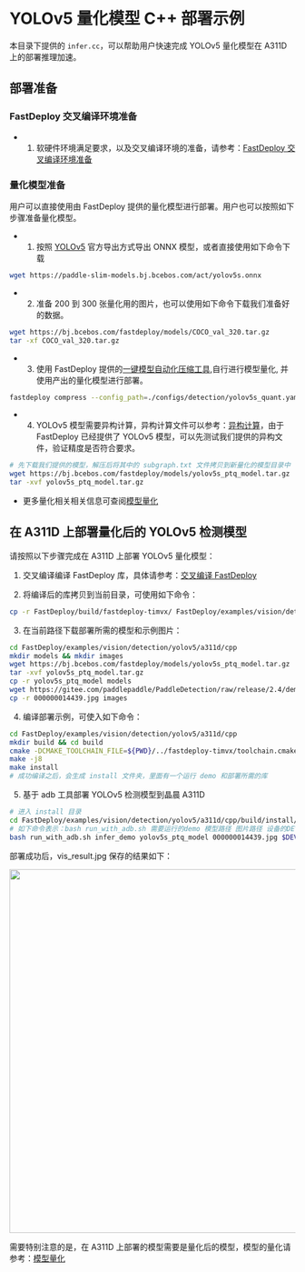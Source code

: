 # YOLOv5 量化模型 C++ 部署示例

本目录下提供的 `infer.cc`，可以帮助用户快速完成 YOLOv5 量化模型在 A311D 上的部署推理加速。

## 部署准备
### FastDeploy 交叉编译环境准备
- 1. 软硬件环境满足要求，以及交叉编译环境的准备，请参考：[FastDeploy 交叉编译环境准备](../../../../../../docs/cn/build_and_install/a311d.md#交叉编译环境搭建)  

### 量化模型准备
用户可以直接使用由 FastDeploy 提供的量化模型进行部署。用户也可以按照如下步骤准备量化模型。
- 1. 按照 [YOLOv5](https://github.com/ultralytics/yolov5/releases/tag/v6.1) 官方导出方式导出 ONNX 模型，或者直接使用如下命令下载
```bash
wget https://paddle-slim-models.bj.bcebos.com/act/yolov5s.onnx
```
- 2. 准备 200 到 300 张量化用的图片，也可以使用如下命令下载我们准备好的数据。
```bash
wget https://bj.bcebos.com/fastdeploy/models/COCO_val_320.tar.gz
tar -xf COCO_val_320.tar.gz
```
- 3. 使用 FastDeploy 提供的[一键模型自动化压缩工具](../../../../../../tools/common_tools/auto_compression/),自行进行模型量化, 并使用产出的量化模型进行部署。
```bash
fastdeploy compress --config_path=./configs/detection/yolov5s_quant.yaml --method='PTQ' --save_dir='./yolov5s_ptq_model_new/'
```
- 4. YOLOv5 模型需要异构计算，异构计算文件可以参考：[异构计算](./../../../../../../docs/cn/faq/heterogeneous_computing_on_timvx_npu.md)，由于 FastDeploy 已经提供了 YOLOv5 模型，可以先测试我们提供的异构文件，验证精度是否符合要求。
```bash
# 先下载我们提供的模型，解压后将其中的 subgraph.txt 文件拷贝到新量化的模型目录中
wget https://bj.bcebos.com/fastdeploy/models/yolov5s_ptq_model.tar.gz
tar -xvf yolov5s_ptq_model.tar.gz
```
- 更多量化相关相关信息可查阅[模型量化](../../quantize/README.md)

## 在 A311D 上部署量化后的 YOLOv5 检测模型
请按照以下步骤完成在 A311D 上部署 YOLOv5 量化模型：
1. 交叉编译编译 FastDeploy 库，具体请参考：[交叉编译 FastDeploy](../../../../../../docs/cn/build_and_install/a311d.md#基于-paddlelite-的-fastdeploy-交叉编译库编译)

2. 将编译后的库拷贝到当前目录，可使用如下命令：
```bash
cp -r FastDeploy/build/fastdeploy-timvx/ FastDeploy/examples/vision/detection/yolov5/a311d/cpp
```

3. 在当前路径下载部署所需的模型和示例图片：
```bash
cd FastDeploy/examples/vision/detection/yolov5/a311d/cpp
mkdir models && mkdir images
wget https://bj.bcebos.com/fastdeploy/models/yolov5s_ptq_model.tar.gz
tar -xvf yolov5s_ptq_model.tar.gz
cp -r yolov5s_ptq_model models
wget https://gitee.com/paddlepaddle/PaddleDetection/raw/release/2.4/demo/000000014439.jpg
cp -r 000000014439.jpg images
```

4. 编译部署示例，可使入如下命令：
```bash
cd FastDeploy/examples/vision/detection/yolov5/a311d/cpp
mkdir build && cd build
cmake -DCMAKE_TOOLCHAIN_FILE=${PWD}/../fastdeploy-timvx/toolchain.cmake -DFASTDEPLOY_INSTALL_DIR=${PWD}/../fastdeploy-timvx -DTARGET_ABI=arm64 ..
make -j8
make install
# 成功编译之后，会生成 install 文件夹，里面有一个运行 demo 和部署所需的库
```

5. 基于 adb 工具部署 YOLOv5 检测模型到晶晨 A311D
```bash
# 进入 install 目录
cd FastDeploy/examples/vision/detection/yolov5/a311d/cpp/build/install/
# 如下命令表示：bash run_with_adb.sh 需要运行的demo 模型路径 图片路径 设备的DEVICE_ID
bash run_with_adb.sh infer_demo yolov5s_ptq_model 000000014439.jpg $DEVICE_ID
```

部署成功后，vis_result.jpg 保存的结果如下：

<img width="640" src="https://user-images.githubusercontent.com/30516196/203706969-dd58493c-6635-4ee7-9421-41c2e0c9524b.png">

需要特别注意的是，在 A311D 上部署的模型需要是量化后的模型，模型的量化请参考：[模型量化](../../../../../../docs/cn/quantize.md)
